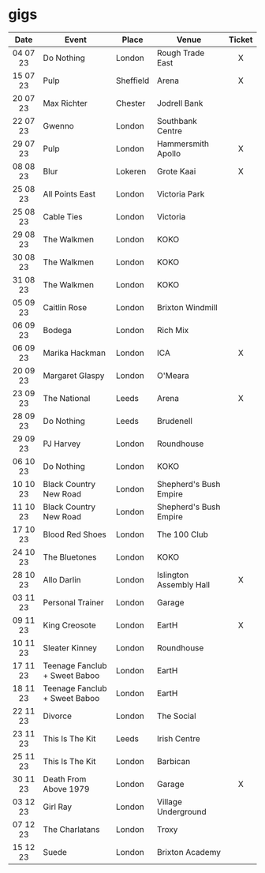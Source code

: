 # gigs
|Date|Event|Place|Venue|Ticket|
|:--:|-----|----|-----|:----:|
|04 07 23|Do Nothing|London|Rough Trade East|X|
|15 07 23|Pulp|Sheffield|Arena|X|
|20 07 23|Max Richter|Chester|Jodrell Bank|
|22 07 23|Gwenno|London|Southbank Centre|
|29 07 23|Pulp|London|Hammersmith Apollo|X|
|08 08 23|Blur|Lokeren|Grote Kaai|X|
|25 08 23|All Points East|London|Victoria Park|
|25 08 23|Cable Ties|London|Victoria|
|29 08 23|The Walkmen|London|KOKO|
|30 08 23|The Walkmen|London|KOKO|
|31 08 23|The Walkmen|London|KOKO|
|05 09 23|Caitlin Rose|London|Brixton Windmill|
|06 09 23|Bodega|London|Rich Mix|
|06 09 23|Marika Hackman|London|ICA|X|
|20 09 23|Margaret Glaspy|London|O'Meara|
|23 09 23|The National|Leeds|Arena|X|
|28 09 23|Do Nothing|Leeds|Brudenell|
|29 09 23|PJ Harvey|London|Roundhouse|
|06 10 23|Do Nothing|London|KOKO|
|10 10 23|Black Country New Road|London|Shepherd's Bush Empire|
|11 10 23|Black Country New Road|London|Shepherd's Bush Empire|
|17 10 23|Blood Red Shoes|London|The 100 Club|
|24 10 23|The Bluetones|London|KOKO|
|28 10 23|Allo Darlin|London|Islington Assembly Hall|X|
|03 11 23|Personal Trainer|London|Garage||
|09 11 23|King Creosote|London|EartH|X|
|10 11 23|Sleater Kinney|London|Roundhouse|
|17 11 23|Teenage Fanclub + Sweet Baboo|London|EartH|
|18 11 23|Teenage Fanclub + Sweet Baboo|London|EartH|
|22 11 23|Divorce|London|The Social|
|23 11 23|This Is The Kit|Leeds|Irish Centre|
|25 11 23|This Is The Kit|London|Barbican|
|30 11 23|Death From Above 1979|London|Garage|X|
|03 12 23|Girl Ray|London|Village Underground|
|07 12 23|The Charlatans|London|Troxy|
|15 12 23|Suede|London|Brixton Academy|
